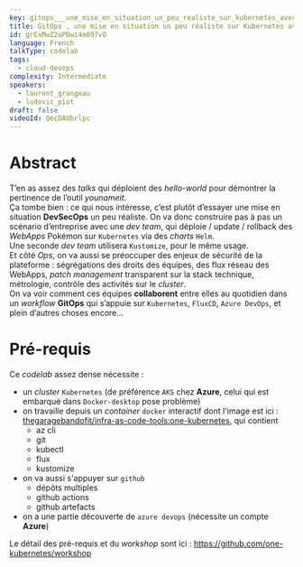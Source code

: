 ```yaml
---
key: gitops___une_mise_en_situation_un_peu_realiste_sur_kubernetes_avec_fluxcd
title: GitOps , une mise en situation un peu réaliste sur Kubernetes avec FluxCD
id: grExMwZ2uPDwi4m897vO
language: French
talkType: codelab
tags:
  - cloud-devops
complexity: Intermediate
speakers:
  - laurent_grangeau
  - ludovic_piot
draft: false
videoId: QecDAUbrlpc
---
```


# Abstract
T’en as assez des _talks_ qui déploient des _hello-world_ pour démontrer la pertinence de l’outil *younameit*.  
Ça tombe bien : ce qui nous intéresse, c’est plutôt d’essayer une mise en situation **DevSecOps** un peu réaliste.
On va donc construire pas à pas un scénario d’entreprise  avec une _dev team_, qui déploie / update / rollback des _WebApps_ Pokémon sur `Kubernetes` via des _charts_ `Helm`.  
Une seconde _dev team_ utilisera `Kustomize`, pour le même usage.  
Et côté _Ops_, on va aussi se préoccuper des enjeux de sécurité de la plateforme : ségrégations des droits des équipes, des flux réseau des WebApps, _patch management_ transparent sur la stack technique, métrologie, contrôle des activités sur le _cluster_.  
On va voir comment ces équipes **collaborent** entre elles au quotidien dans un _workflow_ **GitOps** qui s’appuie sur `Kubernetes`, `FluxCD`, `Azure DevOps`, et plein d’autres choses encore…

# Pré-requis
Ce _codelab_ assez dense nécessite :
* un _cluster_ `Kubernetes` (de préférence `AKS` chez **Azure**, celui qui est embarqué dans `Docker-desktop` pose problème)
* on travaille depuis un _container_ `docker` interactif dont l'image est ici : [thegaragebandofit/infra-as-code-tools:one-kubernetes](https://hub.docker.com/layers/172662032/thegaragebandofit/infra-as-code-tools/one-kubernetes/images/sha256-95723c5c9a016ec083c16fd596aab981ecf7e3c6bad797d3823e3e2647c8b3cb?context=repo), qui contient
  * az cli
  * git
  * kubectl
  * flux
  * kustomize
* on va aussi s'appuyer sur `github`
  * dépôts multiples
  * github actions
  * github artefacts
* on a une partie découverte de `azure devops` (nécessite un compte **Azure**)

Le détail des pré-requis et du _workshop_ sont ici : https://github.com/one-kubernetes/workshop
